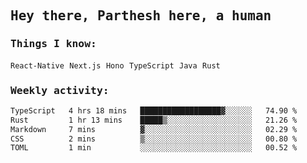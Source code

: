<samp>
    <h2>Hey there, Parthesh here, a human</h2>
    <h3>Things I know: </h3>
    <code>React-Native</code> <code>Next.js</code> <code>Hono</code> <code>TypeScript</code> <code>Java</code> <code>Rust</code>
    <h3>Weekly activity:</h3>
<!--START_SECTION:waka-->

```txt
TypeScript   4 hrs 18 mins   ██████████████████▓░░░░░░   74.90 %
Rust         1 hr 13 mins    █████▒░░░░░░░░░░░░░░░░░░░   21.26 %
Markdown     7 mins          ▓░░░░░░░░░░░░░░░░░░░░░░░░   02.29 %
CSS          2 mins          ▒░░░░░░░░░░░░░░░░░░░░░░░░   00.80 %
TOML         1 min           ░░░░░░░░░░░░░░░░░░░░░░░░░   00.52 %
```

<!--END_SECTION:waka-->
</samp>
